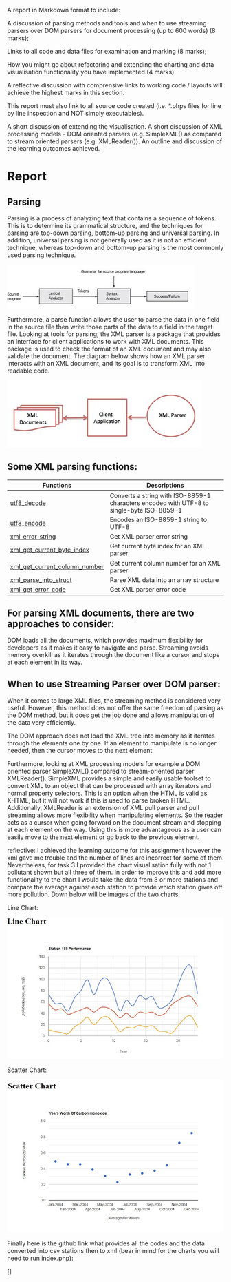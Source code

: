 A report in Markdown format to include:

A discussion of parsing methods and tools and when to use streaming parsers over DOM parsers for document processing (up to 600 words) (8 marks);

Links to all code and data files for examination and marking (8 marks);

How you might go about refactoring and extending the charting and data visualisation functionality you have implemented.(4 marks)

A reflective discussion with comprensive links to working code / layouts will achieve the highest marks in this section.

This report must also link to all source code created (i.e. *.phps files for line by line inspection and NOT simply executables).

A short discussion of extending the visualisation.
A short discussion of XML processing models - DOM oriented parsers (e.g. SimpleXML() as compared to stream oriented parsers (e.g. XMLReader()).
An outline and discussion of the learning outcomes achieved.

# Report

## Parsing
Parsing is a process of analyzing text that contains a sequence of tokens. This is to determine its grammatical structure, and the techniques for parsing are top-down parsing, bottom-up parsing and universal parsing. In addition, universal parsing is not generally used as it is not an efficient technique, whereas top-down and bottom-up parsing is the most commonly used parsing technique.

![Parsing](./Parsing.jpg)

Furthermore, a parse function allows the user to parse the data in one field in the source file then write those parts of the data to a field in the target file. Looking at tools for parsing, the XML parser is a package that provides an interface for client applications to work with XML documents. This package is used to check the format of an XML document and may also validate the document. The diagram below shows how an XML parser interacts with an XML document, and its goal is to transform XML into readable code.

![XMLParser](./XMLParser.jpg)

## Some XML parsing functions:

| Functions | Descriptions |
| ------ | ------ |
| [utf8_decode](https://www.php.net/manual/en/function.utf8-decode.php) | Converts a string with ISO-8859-1 characters encoded with UTF-8 to single-byte ISO-8859-1 |
| [utf8_encode](https://www.php.net/manual/en/function.utf8-encode.php) | Encodes an ISO-8859-1 string to UTF-8 |
| [xml_error_string](https://www.php.net/manual/en/function.xml-error-string.php) | Get XML parser error string |
| [xml_get_current_byte_index](https://www.php.net/manual/en/function.xml-get-current-byte-index.php) | Get current byte index for an XML parser |
| [xml_get_current_column_number](https://www.php.net/manual/en/function.xml-get-current-column-number.php) | Get current column number for an XML parser |
| [xml_parse_into_struct](https://www.php.net/manual/en/function.xml-parse-into-struct.php) | Parse XML data into an array structure |
| [xml_get_error_code](https://www.php.net/manual/en/function.xml-get-error-code.php) | Get XML parser error code |


## For parsing XML documents, there are two approaches to consider:
DOM loads all the documents, which provides maximum flexibility for developers as it makes it easy to navigate and parse.
Streaming avoids memory overkill as it iterates through the document like a cursor and stops at each element in its way.

## When to use Streaming Parser over DOM parser:
When it comes to large XML files, the streaming method is considered very useful. However, this method does not offer the same freedom of parsing as the DOM method, but it does get the job done and allows manipulation of the data very efficiently.

The DOM approach does not load the XML tree into memory as it iterates through the elements one by one. If an element to manipulate is no longer needed, then the cursor moves to the next element.

Furthermore, looking at XML processing models for example a DOM oriented parser SimpleXML() compared to stream-oriented parser XMLReader(). SimpleXML provides a simple and easily usable toolset to convert XML to an object that can be processed with array iterators and normal property selectors. This is an option when the HTML is valid as XHTML, but it will not work if this is used to parse broken HTML. Additionally, XMLReader is an extension of XML pull parser and pull streaming allows more flexibility when manipulating elements. So the reader acts as a cursor when going forward on the document stream and stopping at each element on the way. Using this is more advantageous as a user can easily move to the next element or go back to the previous element.

reflective:
I achieved the learning outcome for this assignment however the xml gave me trouble and the number of lines are incorrect for some of them. Nevertheless, for task 3 I provided the chart visualisation fully with not 1 pollutant shown but all three of them. In order to improve this and add more functionality to the chart I would take the data from 3 or more stations and compare the average against each station to provide which station gives off more pollution. Down below will be images of the two charts.

Line Chart:

![Linechart](./Linechart.jpg)

Scatter Chart:

![Scatterchart](./Scatterchart.jpg)

Finally here is the github link what provides all the codes and the data converted into csv stations then to xml (bear in mind for the charts you will need to run index.php):

[]